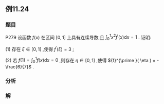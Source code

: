 ## 例11.24
### 题目
P279 设函数 $f( x)$ 在区间 $\lbrack {0,1}\rbrack$ 上具有连续导数,且 ${\int }_{0}^{1}{x}^{2}{f}^{\prime }( x) \mathrm{d}x = 1$ . 证明:

(1) 存在 $\xi \in \lbrack {0,1}\rbrack$ ,使得 ${f}^{\prime }( \xi ) = 3$ ;

(2) 若 $f( 1) = {\int }_{0}^{1}f( x) \mathrm{d}x = 0$ ,则存在 $\eta \in \lbrack {0,1}\rbrack$ ,使得 ${f}^{\prime }( \eta ) = - \frac{6}{7}$ .
### 分析

### 解